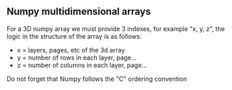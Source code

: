 ## Numpy multidimensional arrays
For a 3D numpy array we must provide 3 indexes, for example "x, y, z", the
logic in the structure of the array is as follows:
 - x = layers, pages, etc of the 3d array
 - y = number of rows in each layer, page...
 - z = number of columns in each layer, page...

Do not forget that Numpy follows the "C" ordering convention
